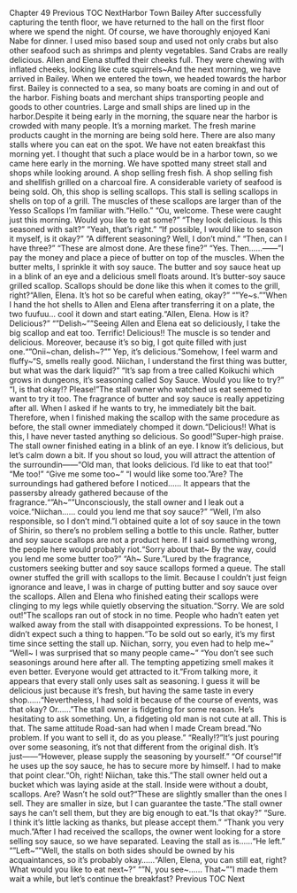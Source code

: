Chapter 49 Previous TOC NextHarbor Town Bailey After successfully capturing the tenth floor, we have returned to the hall on the first floor where we spend the night. Of course, we have thoroughly enjoyed Kani Nabe for dinner. I used miso based soup and used not only crabs but also other seafood such as shrimps and plenty vegetables. Sand Crabs are really delicious. Allen and Elena stuffed their cheeks full. They were chewing with inflated cheeks, looking like cute squirrels~And the next morning, we have arrived in Bailey. When we entered the town, we headed towards the harbor first. Bailey is connected to a sea, so many boats are coming in and out of the harbor. Fishing boats and merchant ships transporting people and goods to other countries. Large and small ships are lined up in the harbor.Despite it being early in the morning, the square near the harbor is crowded with many people. It’s a morning market. The fresh marine products caught in the morning are being sold here. There are also many stalls where you can eat on the spot. We have not eaten breakfast this morning yet. I thought that such a place would be in a harbor town, so we came here early in the morning. We have spotted many street stall and shops while looking around. A shop selling fresh fish. A shop selling fish and shellfish grilled on a charcoal fire. A considerable variety of seafood is being sold. Oh, this shop is selling scallops. This stall is selling scallops in shells on top of a grill. The muscles of these scallops are larger than of the Yesso Scallops I’m familiar with.“Hello.” “Ou, welcome. These were caught just this morning. Would you like to eat some?” “They look delicious. Is this seasoned with salt?” “Yeah, that’s right.” “If possible, I would like to season it myself, is it okay?” “A different seasoning? Well, I don’t mind.” “Then, can I have three?” “These are almost done. Are these fine?” “Yes. Then……――”I pay the money and place a piece of butter on top of the muscles. When the butter melts, I sprinkle it with soy sauce. The butter and soy sauce heat up in a blink of an eye and a delicious smell floats around. It’s butter-soy sauce grilled scallop. Scallops should be done like this when it comes to the grill, right?“Allen, Elena. It’s hot so be careful when eating, okay?” “”Ye~s.””When I hand the hot shells to Allen and Elena after transferring it on a plate, the two fuufuu… cool it down and start eating.“Allen, Elena. How is it? Delicious?” “”Delish~””Seeing Allen and Elena eat so deliciously, I take the big scallop and eat too. Terrific! Delicious!! The muscle is so tender and delicious. Moreover, because it’s so big, I got quite filled with just one.“”Onii~chan, delish~?”” Yep, it’s delicious.”Somehow, I feel warm and fluffy~“S, smells really good. Niichan, I understand the first thing was butter, but what was the dark liquid?” “It’s sap from a tree called Koikuchi which grows in dungeons, it’s seasoning called Soy Sauce. Would you like to try?” “I, is that okay!? Please!”The stall owner who watched us eat seemed to want to try it too. The fragrance of butter and soy sauce is really appetizing after all. When I asked if he wants to try, he immediately bit the bait. Therefore, when I finished making the scallop with the same procedure as before, the stall owner immediately chomped it down.“Delicious!! What is this, I have never tasted anything so delicious. So good!”Super-high praise. The stall owner finished eating in a blink of an eye. I know it’s delicious, but let’s calm down a bit. If you shout so loud, you will attract the attention of the surroundin――“Old man, that looks delicious. I’d like to eat that too!” “Me too!” “Give me some too~” “I would like some too.”Are? The surroundings had gathered before I noticed…… It appears that the passersby already gathered because of the fragrance.“”Ah~””Unconsciously, the stall owner and I leak out a voice.“Niichan…… could you lend me that soy sauce?” “Well, I’m also responsible, so I don’t mind.”I obtained quite a lot of soy sauce in the town of Shirin, so there’s no problem selling a bottle to this uncle. Rather, butter and soy sauce scallops are not a product here. If I said something wrong, the people here would probably riot.“Sorry about that~ By the way, could you lend me some butter too?” “Ah~ Sure.”Lured by the fragrance, customers seeking butter and soy sauce scallops formed a queue. The stall owner stuffed the grill with scallops to the limit. Because I couldn’t just feign ignorance and leave, I was in charge of putting butter and soy sauce over the scallops. Allen and Elena who finished eating their scallops were clinging to my legs while quietly observing the situation.“Sorry. We are sold out!”The scallops ran out of stock in no time. People who hadn’t eaten yet walked away from the stall with disappointed expressions. To be honest, I didn’t expect such a thing to happen.“To be sold out so early, it’s my first time since setting the stall up. Niichan, sorry, you even had to help me~” “Well~ I was surprised that so many people came~” “You don’t see such seasonings around here after all. The tempting appetizing smell makes it even better. Everyone would get attracted to it.”From talking more, it appears that every stall only uses salt as seasoning. I guess it will be delicious just because it’s fresh, but having the same taste in every shop……“Nevertheless, I had sold it because of the course of events, was that okay? Or……”The stall owner is fidgeting for some reason. He’s hesitating to ask something. Un, a fidgeting old man is not cute at all. This is that. The same attitude Road-san had when I made Cream bread.“No problem. If you want to sell it, do as you please.” “Really!?”It’s just pouring over some seasoning, it’s not that different from the original dish. It’s just――“However, please supply the seasoning by yourself.” “Of course!”If he uses up the soy sauce, he has to secure more by himself. I had to make that point clear.“Oh, right! Niichan, take this.”The stall owner held out a bucket which was laying aside at the stall. Inside were without a doubt, scallops. Are? Wasn’t he sold out?“These are slightly smaller than the ones I sell. They are smaller in size, but I can guarantee the taste.”The stall owner says he can’t sell them, but they are big enough to eat.“Is that okay?” “Sure. I think it’s little lacking as thanks, but please accept them.” “Thank you very much.”After I had received the scallops, the owner went looking for a store selling soy sauce, so we have separated. Leaving the stall as is……“He left.” “”Left~””Well, the stalls on both sides should be owned by his acquaintances, so it’s probably okay……“Allen, Elena, you can still eat, right? What would you like to eat next~?” “”N, you see~…… That~””I made them wait a while, but let’s continue the breakfast? Previous TOC Next